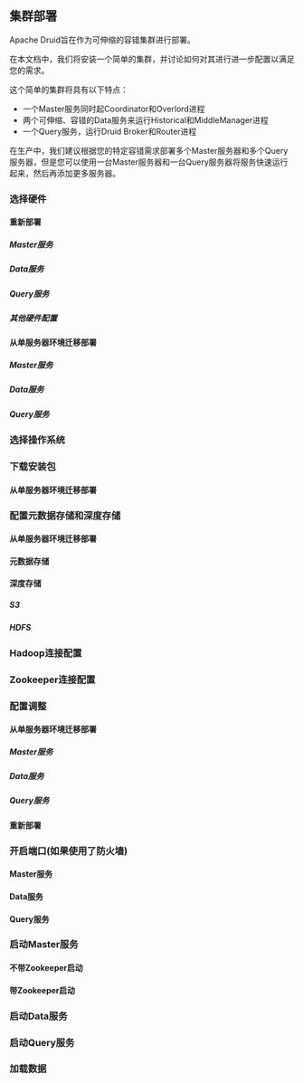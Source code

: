 ## 集群部署

Apache Druid旨在作为可伸缩的容错集群进行部署。

在本文档中，我们将安装一个简单的集群，并讨论如何对其进行进一步配置以满足您的需求。

这个简单的集群将具有以下特点：
* 一个Master服务同时起Coordinator和Overlord进程
* 两个可伸缩、容错的Data服务来运行Historical和MiddleManager进程
* 一个Query服务，运行Druid Broker和Router进程

在生产中，我们建议根据您的特定容错需求部署多个Master服务器和多个Query服务器，但是您可以使用一台Master服务器和一台Query服务器将服务快速运行起来，然后再添加更多服务器。

### 选择硬件
#### 重新部署
##### Master服务
##### Data服务
##### Query服务
##### 其他硬件配置
#### 从单服务器环境迁移部署
##### Master服务
##### Data服务
##### Query服务
### 选择操作系统
### 下载安装包
#### 从单服务器环境迁移部署
### 配置元数据存储和深度存储
#### 从单服务器环境迁移部署
#### 元数据存储
#### 深度存储
##### S3
##### HDFS
### Hadoop连接配置
### Zookeeper连接配置
### 配置调整
#### 从单服务器环境迁移部署
##### Master服务
##### Data服务
##### Query服务
#### 重新部署
### 开启端口(如果使用了防火墙)
#### Master服务
#### Data服务
#### Query服务
### 启动Master服务
#### 不带Zookeeper启动
#### 带Zookeeper启动
### 启动Data服务
### 启动Query服务
### 加载数据


